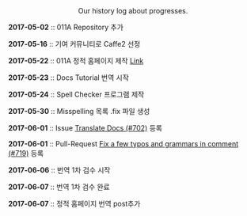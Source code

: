 <center>Our history log about progresses.</center>


**2017-05-02** :: 011A Repository 추가

**2017-05-16** :: 기여 커뮤니티로 Caffe2 선정

**2017-05-22** :: 011A 정적 홈페이지 제작 [Link](https://17-1-skku-oss.github.io/011A/)

**2017-05-23** :: Docs Tutorial 번역 시작

**2017-05-24** :: Spell Checker 프로그램 제작

**2017-05-30** :: Misspelling 목록 .fix 파일 생성

**2017-06-01** :: Issue [Translate Docs (#702)](https://github.com/caffe2/caffe2/issues/702) 등록

**2017-06-01** :: Pull-Request [Fix a few typos and grammars in comment (#719)](https://github.com/caffe2/caffe2/pull/719) 등록

**2017-06-06** :: 번역 1차 검수 시작

**2017-06-07** :: 번역 1차 검수 완료

**2017-06-07** :: 정적 홈페이지 번역 post추가
